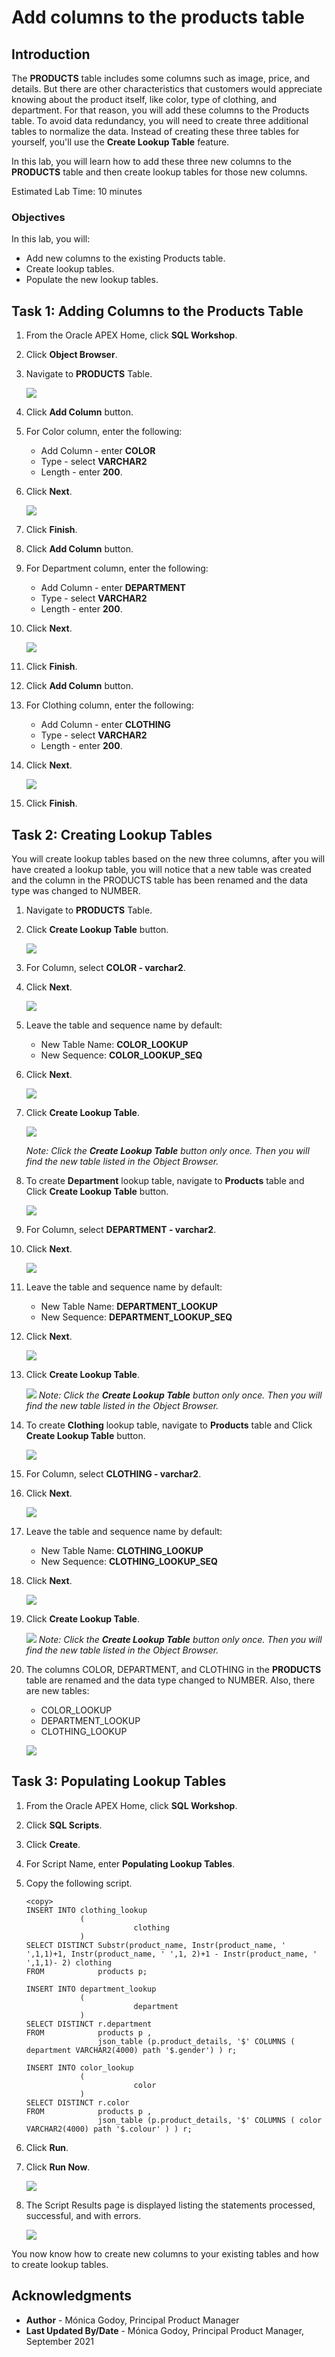 # Add columns to the products table

## Introduction

The **PRODUCTS** table includes some columns such as image, price, and details. But there are other characteristics that customers would appreciate knowing about the product itself, like color, type of clothing, and department. For that reason, you will add these columns to the Products table. 
To avoid data redundancy, you will need to create three additional tables to normalize the data. Instead of creating these three tables for yourself, you'll use the **Create Lookup Table** feature.

In this lab, you will learn how to add these three new columns to the **PRODUCTS** table and then create lookup tables for those new columns.

Estimated Lab Time: 10 minutes

### Objectives
In this lab, you will:
- Add new columns to the existing Products table.
- Create lookup tables.
- Populate the new lookup tables.

## Task 1: Adding Columns to the Products Table

1. From the Oracle APEX Home, click **SQL Workshop**.

2. Click **Object Browser**.

3. Navigate to **PRODUCTS** Table.

    ![](images/products.png " ")

4. Click **Add Column** button.

5. For Color column, enter the following:

    * Add Column - enter **COLOR**
    * Type - select **VARCHAR2**
    * Length - enter **200**.

6. Click **Next**.

    ![](images/color-column.png " ")

7. Click **Finish**.

8. Click **Add Column** button.

9.  For Department column, enter the following:

    * Add Column - enter **DEPARTMENT**
    * Type - select **VARCHAR2**
    * Length - enter **200**.

10. Click **Next**.

    ![](images/department-column.png " ")

11. Click **Finish**.

12. Click **Add Column** button.

13. For Clothing column, enter the following:

    * Add Column - enter **CLOTHING**
    * Type - select **VARCHAR2**
    * Length - enter **200**.

14. Click **Next**.

    ![](images/clothing-column.png " ")

15. Click **Finish**.

## Task 2: Creating Lookup Tables
You will create lookup tables based on the new three columns, after you will have created a lookup table, you will notice that a new table was created and the column in the PRODUCTS table has been renamed and the data type was changed to NUMBER.

1. Navigate to **PRODUCTS** Table.

2. Click **Create Lookup Table** button.

    ![](images/lookup-table.png " ")

3. For Column, select **COLOR - varchar2**.

4. Click **Next**.

    ![](images/lt-color.png " ")

5. Leave the table and sequence name by default:

    * New Table Name: **COLOR_LOOKUP**
    * New Sequence: **COLOR\_LOOKUP\_SEQ**

6. Click **Next**.

    ![](images/lt-color2.png " ")

7. Click **Create Lookup Table**.

    ![](images/lt-color3.png " ")

    *Note: Click the **Create Lookup Table** button only once. Then you will find the new table listed in the Object Browser.*

8. To create **Department** lookup table, navigate to **Products** table and Click **Create Lookup Table** button.

    ![](images/lookup-table2.png " ")

9. For Column, select **DEPARTMENT - varchar2**.

10. Click **Next**.

    ![](images/lt-department.png " ")

11. Leave the table and sequence name by default:

    * New Table Name: **DEPARTMENT_LOOKUP**
    * New Sequence: **DEPARTMENT\_LOOKUP\_SEQ**

12. Click **Next**.

    ![](images/lt-department2.png " ")
    
13. Click **Create Lookup Table**.

    ![](images/lt-department3.png " ")
    *Note: Click the **Create Lookup Table** button only once. Then you will find the new table listed in the Object Browser.*
    
14. To create **Clothing** lookup table, navigate to **Products** table and Click **Create Lookup Table** button.

    ![](images/lookup-table3.png " ")

15. For Column, select **CLOTHING - varchar2**.

16. Click **Next**.

    ![](images/lt-clothing.png " ")

17. Leave the table and sequence name by default:

    * New Table Name: **CLOTHING_LOOKUP**
    * New Sequence: **CLOTHING\_LOOKUP\_SEQ**

18. Click **Next**.

    ![](images/lt-clothing2.png " ")

19. Click **Create Lookup Table**.

    ![](images/lt-clothing3.png " ")
    *Note: Click the **Create Lookup Table** button only once. Then you will find the new table listed in the Object Browser.*

20. The columns COLOR, DEPARTMENT, and CLOTHING in the **PRODUCTS** table are renamed and the data type changed to NUMBER. Also, there are new tables:
    - COLOR_LOOKUP
    - DEPARTMENT_LOOKUP
    - CLOTHING_LOOKUP

    ![](images/lookup-table4.png " ")

## Task 3: Populating Lookup Tables

1. From the Oracle APEX Home, click **SQL Workshop**.

2. Click **SQL Scripts**.

3. Click **Create**.

4. For Script Name, enter **Populating Lookup Tables**.

5. Copy the following script.
    ```
    <copy>
    INSERT INTO clothing_lookup
                (
                            clothing
                )
    SELECT DISTINCT Substr(product_name, Instr(product_name, ' ',1,1)+1, Instr(product_name, ' ',1, 2)+1 - Instr(product_name, ' ',1,1)- 2) clothing
    FROM            products p;

    INSERT INTO department_lookup
                (
                            department
                )
    SELECT DISTINCT r.department
    FROM            products p ,
                    json_table (p.product_details, '$' COLUMNS ( department VARCHAR2(4000) path '$.gender') ) r;

    INSERT INTO color_lookup
                (
                            color
                )
    SELECT DISTINCT r.color
    FROM            products p ,
                    json_table (p.product_details, '$' COLUMNS ( color VARCHAR2(4000) path '$.colour' ) ) r;
    ```

5. Click **Run**.

6. Click **Run Now**.

    ![](images/create-script.png " ")

7. The Script Results page is displayed listing the statements processed, successful, and with errors.

    ![](images/script-results.png " ")
    

You now know how to create new columns to your existing tables and how to create lookup tables.

## **Acknowledgments**

- **Author** - Mónica Godoy, Principal Product Manager
- **Last Updated By/Date** - Mónica Godoy, Principal Product Manager, September 2021
